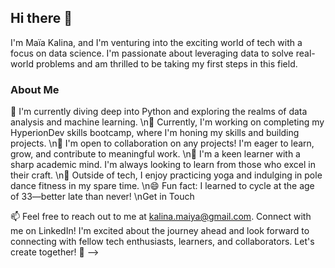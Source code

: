 ## Hi there 👋

I'm Maïa Kalina, and I'm venturing into the exciting world of tech with a focus on data science. I'm passionate about leveraging data to solve real-world problems and am thrilled to be taking my first steps in this field.

### About Me

🌱 I'm currently diving deep into Python and exploring the realms of data analysis and machine learning.
\n🔭 Currently, I'm working on completing my HyperionDev skills bootcamp, where I'm honing my skills and building projects.
\n👯 I'm open to collaboration on any projects! I'm eager to learn, grow, and contribute to meaningful work.
\n🤔 I'm a keen learner with a sharp academic mind. I'm always looking to learn from those who excel in their craft.
\n💬 Outside of tech, I enjoy practicing yoga and indulging in pole dance fitness in my spare time.
\n😄 Fun fact: I learned to cycle at the age of 33—better late than never!
\nGet in Touch

📫 Feel free to reach out to me at kalina.maiya@gmail.com.
Connect with me on LinkedIn!
I'm excited about the journey ahead and look forward to connecting with fellow tech enthusiasts, learners, and collaborators. Let's create together! 🚀
-->
